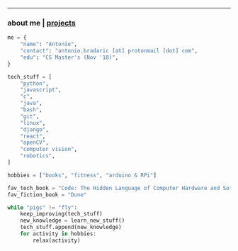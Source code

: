 * * *
### about me   |   [projects](./projects)
<!--* * *-->
<!--![Branching](https://i.imgur.com/0Wj2wwf.jpg)-->

```python
me = {
    "name": "Antonio",
    "contact": "antonio.bradaric [at] protonmail [dot] com",
    "edu": "CS Master's (Nov '18)",
}

tech_stuff = [
    "python",
    "javascript",
    "c",
    "java",
    "bash",
    "git",
    "linux",
    "django",
    "react",
    "openCV",
    "computer vision",
    "robotics",
]

hobbies = ["books", "fitness", "arduino & RPi"]

fav_tech_book = "Code: The Hidden Language of Computer Hardware and Software"
fav_fiction_book = "Dune"

while "pigs" != "fly":
    keep_improving(tech_stuff)
    new_knowledge = learn_new_stuff()
    tech_stuff.append(new_knowledge)
    for activity in hobbies:
        relax(activity)
```
